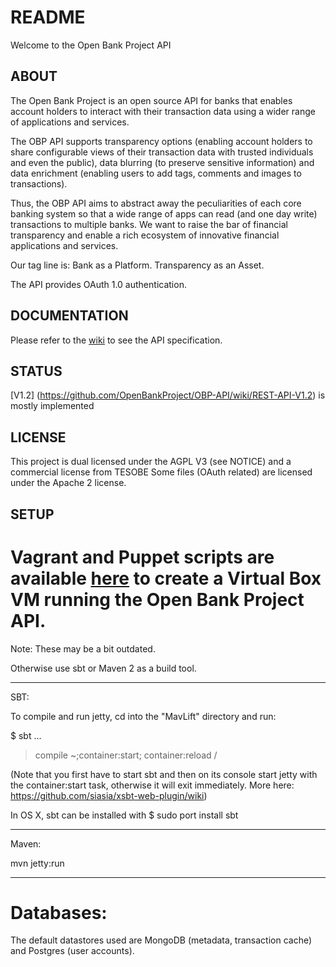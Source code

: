 # README

Welcome to the Open Bank Project API 

## ABOUT

The Open Bank Project is an open source API for banks that enables account holders to interact with their transaction data using a wider range of applications and services.

The OBP API supports transparency options (enabling account holders to share configurable views of their transaction data with trusted individuals and even the public), data blurring (to preserve sensitive information) and data enrichment (enabling users to add tags, comments and images to transactions). 

Thus, the OBP API aims to abstract away the peculiarities of each core banking system so that a wide range of apps can read (and one day write) transactions to multiple banks. We want to raise the bar of financial transparency and enable a rich ecosystem of innovative financial applications and services.

Our tag line is: Bank as a Platform. Transparency as an Asset.

The API provides OAuth 1.0 authentication.

## DOCUMENTATION 

Please refer to the [wiki](https://github.com/OpenBankProject/OBP-API/wiki) to see the API specification. 

## STATUS

[V1.2] (https://github.com/OpenBankProject/OBP-API/wiki/REST-API-V1.2) is mostly implemented

## LICENSE

This project is dual licensed under the AGPL V3 (see NOTICE) and a commercial license from TESOBE
Some files (OAuth related) are licensed under the Apache 2 license.

## SETUP

# Vagrant and Puppet scripts are available [here](https://github.com/OpenBankProject/OBP-VM) to create a Virtual Box VM running the Open Bank Project API.

Note: These may be a bit outdated.

Otherwise use sbt or Maven 2 as a build tool.

----

SBT:

To compile and run jetty, cd into the "MavLift" directory and run:

$ sbt
...
> compile
> ~;container:start; container:reload /

(Note that you first have to start sbt and then on its console start jetty with the container:start task, otherwise it will exit immediately. More here: https://github.com/siasia/xsbt-web-plugin/wiki)

In OS X, sbt can be installed with $ sudo port install sbt

----

Maven:

mvn jetty:run

----

# Databases:

The default datastores used are MongoDB (metadata, transaction cache) and Postgres (user accounts).
